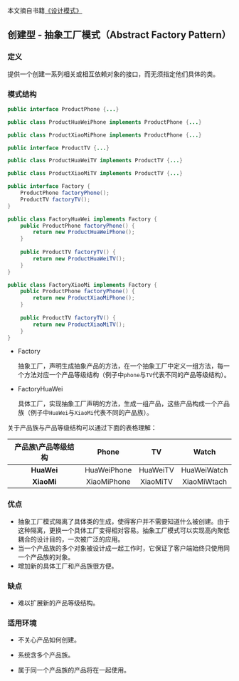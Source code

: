 本文摘自书籍[《设计模式》](https://www.amazon.cn/dp/B005XUK0DE/ref=sr_1_1?s=books&ie=UTF8&qid=1525848051&sr=1-1&keywords=%E8%AE%BE%E8%AE%A1%E6%A8%A1%E5%BC%8F+%E5%88%98%E4%BC%9F)

## 创建型 - 抽象工厂模式（Abstract Factory Pattern）

### 定义

​提供一个创建一系列相关或相互依赖对象的接口，而无须指定他们具体的类。

### 模式结构

```java
public interface ProductPhone {...}

public class ProductHuaWeiPhone implements ProductPhone {...}

public class ProductXiaoMiPhone implements ProductPhone {...}

public interface ProductTV {...}

public class ProductHuaWeiTV implements ProductTV {...}

public class ProductXiaoMiTV implements ProductTV {...}

public interface Factory {
    ProductPhone factoryPhone();
    ProductTV factoryTV();
}

public class FactoryHuaWei implements Factory {
    public ProductPhone factoryPhone() {
        return new ProductHuaWeiPhone();
    }
    
    public ProductTV factoryTV() {
        return new ProductHuaWeiTV();
    }
}

public class FactoryXiaoMi implements Factory {
    public ProductPhone factoryPhone() {
        return new ProductXiaoMiPhone();
    }
    
    public ProductTV factoryTV() {
        return new ProductXiaoMiTV();
    }   
}
```

- Factory  

  抽象工厂，声明生成抽象产品的方法，在一个抽象工厂中定义一组方法，每一个方法对应一个产品等级结构（例子中`phone`与`TV`代表不同的产品等级结构）。

- FactoryHuaWei  

  具体工厂，实现抽象工厂声明的方法，生成一组产品，这些产品构成一个产品族（例子中`HuaWei`与`XiaoMi`代表不同的产品族）。

关于产品族与产品等级结构可以通过下面的表格理解：

| 产品族\产品等级结构 |    Phone    |    TV    |    Watch    |
| :-----------------: | :---------: | :------: | :---------: |
|     **HuaWei**      | HuaWeiPhone | HuaWeiTV | HuaWeiWatch |
|     **XiaoMi**      | XiaoMiPhone | XiaoMiTV | XiaoMiWtach |

### 优点

- 抽象工厂模式隔离了具体类的生成，使得客户并不需要知道什么被创建。由于这种隔离，更换一个具体工厂变得相对容易。抽象工厂模式可以实现高内聚低耦合的设计目的，一次被广泛的应用。
- 当一个产品族的多个对象被设计成一起工作时，它保证了客户端始终只使用同一个产品族的对象。
- 增加新的具体工厂和产品族很方便。

### 缺点

- 难以扩展新的产品等级结构。

### 适用环境

- 不关心产品如何创建。

- 系统含多个产品族。
- 属于同一个产品族的产品将在一起使用。